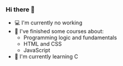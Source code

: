 ### Hi there 👋

- 💻 I'm currently no working
- 🌳 I've finished some courses about:
    - Programming logic and fundamentals
    - HTML and CSS
    - JavaScript
- 🌿 I'm currently learning C
